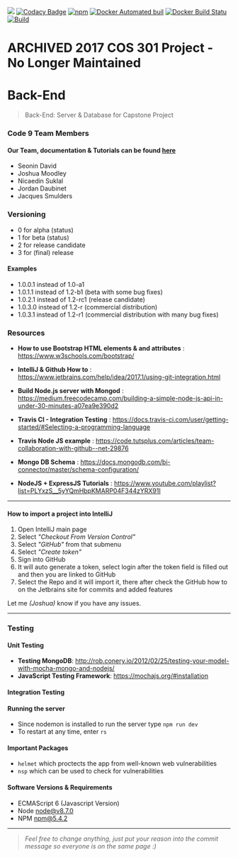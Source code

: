 ![](https://reposs.herokuapp.com/?path=Code9Developers/Back-End&style=flat)
[![Codacy Badge](https://api.codacy.com/project/badge/Grade/c2b5e1ef9b094c69b24a7d70cf258a5b)](https://www.codacy.com/app/SirJosh/Back-End?utm_source=github.com&utm_medium=referral&utm_content=Code9Developers/Back-End&utm_campaign=badger)
[![npm](https://img.shields.io/npm/v/npm.svg)]()
[![Docker Automated buil](https://img.shields.io/docker/automated/jrottenberg/ffmpeg.svg)]()
[![Docker Build Statu](https://img.shields.io/docker/build/jrottenberg/ffmpeg.svg)]()
[![Build](https://travis-ci.org/Code9Developers/Back-End.svg?branch=travis-test)]()
# ARCHIVED 2017 COS 301 Project - No Longer Maintained

# Back-End
>Back-End: Server & Database for Capstone Project

### Code 9 Team Members
#### Our Team, documentation & Tutorials can be found [here](https://code9developers.github.io/Integration/)
- Seonin David
- Joshua Moodley
- Nicaedin Suklal
- Jordan Daubinet
- Jacques Smulders

### Versioning
- 0 for alpha (status)
- 1 for beta (status)
- 2 for release candidate
- 3 for (final) release

#### Examples
- 1.0.0.1 instead of 1.0-a1
- 1.0.1.1 instead of 1.2-b1 (beta with some bug fixes)
- 1.0.2.1 instead of 1.2-rc1 (release candidate)
- 1.0.3.0 instead of 1.2-r (commercial distribution)
- 1.0.3.1 instead of 1.2-r1 (commercial distribution with many bug fixes)

### Resources
* <b>How to use Bootstrap HTML elements &amp; and attributes</b> : https://www.w3schools.com/bootstrap/

* <b>IntelliJ &amp; Github How to</b> : https://www.jetbrains.com/help/idea/2017.1/using-git-integration.html

* <b>Build Node.js server with Mongod</b> : https://medium.freecodecamp.com/building-a-simple-node-js-api-in-under-30-minutes-a07ea9e390d2

* <b>Travis CI - Integration Testing</b> : https://docs.travis-ci.com/user/getting-started/#Selecting-a-programming-language

* <b>Travis Node JS example</b> : https://code.tutsplus.com/articles/team-collaboration-with-github--net-29876 

* <b>Mongo DB Schema</b> : https://docs.mongodb.com/bi-connector/master/schema-configuration/ 

* <b>NodeJS + ExpressJS Tutorials</b> : https://www.youtube.com/playlist?list=PLYxzS__5yYQmHbpKMARP04F344zYRX91I 

<hr/>

#### How to import a project into IntelliJ
1. Open IntelliJ main page
2. Select <i>"Checkout From Version Control"</i>
3. Select <i>"GitHub"</i> from that submenu
4. Select <i>"Create token"</i>
5. Sign into GitHub
6. It will auto generate a token, select login after the token field is filled out and then you are linked to GitHub
7. Select the Repo and it will import it, there after check the GitHub how to on the Jetbrains site for commits and added features

Let me <i>(Joshua)</i> know if you have any issues.

<hr/>

### Testing
#### Unit Testing
* <b>Testing MongoDB</b>: http://rob.conery.io/2012/02/25/testing-your-model-with-mocha-mongo-and-nodejs/
* <b>JavaScript Testing Framework</b>: https://mochajs.org/#installation 
#### Integration Testing

#### Running the server
* Since nodemon is installed  to run the server type `npm run dev`
* To restart at any time, enter `rs`

#### Important Packages
 * `helmet` which proctects the app from well-known web vulnerabilities
 * `nsp` which can be used to check for vulnerabilities
 
#### Software Versions & Requirements
* ECMAScript 6 (Javascript Version)
* Node node@v8.7.0
* NPM npm@5.4.2    

---
><i>Feel free to change anything, just put your reason into the commit message so everyone is on the same page :)</i>
